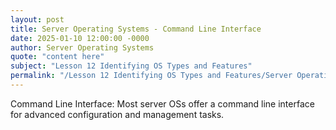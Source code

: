 ```yaml
---
layout: post
title: Server Operating Systems - Command Line Interface
date: 2025-01-10 12:00:00 -0000
author: Server Operating Systems
quote: "content here"
subject: "Lesson 12 Identifying OS Types and Features"
permalink: "/Lesson 12 Identifying OS Types and Features/Server Operating Systems/Server Operating Systems - Command Line Interface"
---
```


Command Line Interface: Most server OSs offer a command line interface for advanced configuration and management tasks.
